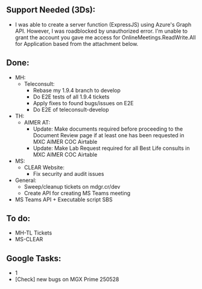 ## Support Needed (3Ds):
  - I was able to create a server function (ExpressJS) using Azure's Graph API. However, I was roadblocked by unauthorized error. I'm unable to grant the account you gave me access for OnlineMeetings.ReadWrite.All for Application based from the attachment below. 
## Done:
  - MH:
    - Teleconsult:
      - Rebase my 1.9.4 branch to develop
      - Do E2E tests of all 1.9.4 tickets
      - Apply fixes to found bugs/issues on E2E
      - Do E2E of teleconsult-develop
  - TH:
    - AIMER AT:
      - Update: Make documents required before proceeding to the Document Review page if at least one has been requested in MXC AIMER COC Airtable
      - Update: Make Lab Request required for all Best Life consults in MXC AIMER COC Airtable
  - MS:
    - CLEAR Website:
      - Fix security and audit issues
  - General:
    - Sweep/cleanup tickets on mdgr.cr/dev
    - Create API for creating MS Teams meeting
  - MS Teams API + Executable script SBS
## To do:
  - MH-TL Tickets
  - MS-CLEAR
## Google Tasks:
  - 1
  - [Check] new bugs on MGX Prime 250528
